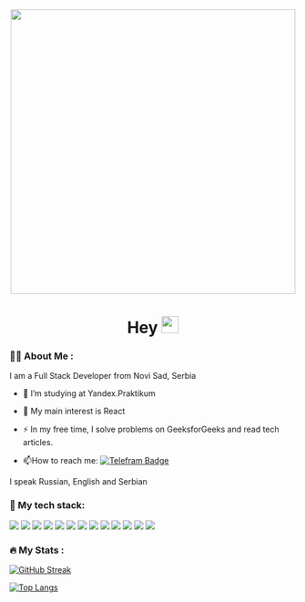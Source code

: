 <div id="main" align="center">
  <img src="https://lh3.googleusercontent.com/u/0/drive-viewer/AITFw-zdb9TTXk-xGgd5JyN8w2ur0ToCcKvCx4gw2Ggyf23S3bJnyqg6VePo0a2myBNeGj7MXr3_QT2OlsY9YpWPQdDN6e4AyQ=w2880-h1574" width="500"/>
  <div id="badges">
</div>  
<h1>
  Hey 
  <img src="https://media.giphy.com/media/hvRJCLFzcasrR4ia7z/giphy.gif" width="30px"/>
</h1>
</div>
      
### :woman_technologist: About Me :

I am a Full Stack Developer from Novi Sad, Serbia 

- :telescope: I’m studying at Yandex.Praktikum
- :seedling: My main interest is React 
- :zap: In my free time, I solve problems on GeeksforGeeks and read tech articles.

- :mailbox:How to reach me: <a href="https://t.me/svetavo">
    <img src="https://img.shields.io/badge/telegram-black?style=for-the-badge&logo=telegram&logoColor=white" alt="Telefram Badge"/>
  </a>

I speak Russian, English and Serbian
    

### :robot: My tech stack:

<img src="https://img.shields.io/badge/react-D8BFD8?style=for-the-badge&logo=react&logoColor=black"/> <img src="https://img.shields.io/badge/redux-D8BFD8?style=for-the-badge&logo=redux&logoColor=black"/> <img src="https://img.shields.io/badge/javascript-DDA0DD?style=for-the-badge&logo=javascript&logoColor=black"/> <img src="https://img.shields.io/badge/typescript-DDA0DD?style=for-the-badge&logo=typescript&logoColor=black"/> <img src="https://img.shields.io/badge/webpack-DA70D6?style=for-the-badge&logo=webpack&logoColor=white"/> <img src="https://img.shields.io/badge/HTML-BA55D3?style=for-the-badge&logo=html5&logoColor=white"/> <img src="https://img.shields.io/badge/CSS3-BA55D3?style=for-the-badge&logo=css3&logoColor=white"/> <img src="https://img.shields.io/badge/cypress-9370DB?style=for-the-badge&logo=cypress&logoColor=white"/> 
<img src="https://img.shields.io/badge/express-9370DB?style=for-the-badge&logo=express&logoColor=white"/> <img src="https://img.shields.io/badge/mongodb-9932CC?style=for-the-badge&logo=mongodb&logoColor=white"/> <img src="https://img.shields.io/badge/postgresql-9932CC?style=for-the-badge&logo=postgresql&logoColor=white"/> <img src="https://img.shields.io/badge/NodeJS-6A5ACD?style=for-the-badge&logo=node.js&logoColor=white"/> <img src="https://img.shields.io/badge/nestJs-6A5ACD?style=for-the-badge&logo=nestjs&logoColor=white"/> 

### :fire: My Stats :
        
[![GitHub Streak](http://github-readme-streak-stats.herokuapp.com?user=svetavo&theme=gradient&background=000000)](https://git.io/streak-stats)
        
[![Top Langs](https://github-readme-stats.vercel.app/api/top-langs/?username=svetavo&layout=compact&theme=vision-friendly-dark)](https://github.com/anuraghazra/github-readme-stats)

    


